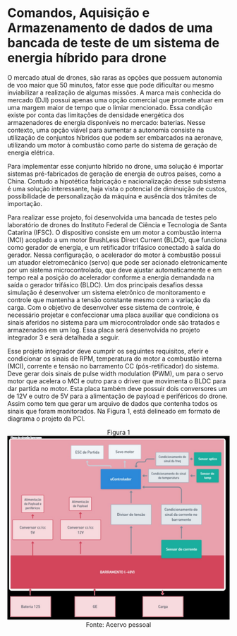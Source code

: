 # Comandos, Aquisição e Armazenamento de dados de uma bancada de teste de um sistema de energia híbrido para drone

<p class="text-info recuo">
O mercado atual de drones, são raras as opções que possuem autonomia de voo maior que 50 minutos, fator esse que pode dificultar ou mesmo inviabilizar a realização de algumas missões. A marca mais conhecida do mercado (DJI) possui apenas uma opção comercial que promete atuar em uma margem maior de tempo que o limiar mencionado. Essa condição existe por conta das limitações de densidade energética dos armazenadores de energia disponíveis no mercado: baterias. Nesse contexto, uma opção viável para aumentar a autonomia consiste na utilização de conjuntos híbridos que podem ser embarcados na aeronave, utilizando um motor à combustão como parte do sistema de geração de energia elétrica.
</p>
<p class="text-info recuo">
Para implementar esse conjunto híbrido no drone, uma solução é importar sistemas pré-fabricados de geração de energia de outros países, como a China. Contudo a hipotética fabricação e nacionalização desse subsistema é uma solução interessante, haja vista o potencial de diminuição de custos, possibilidade de personalização da máquina e ausência dos trâmites de importação.
</p>

<p class="text-info recuo">
Para realizar esse projeto, foi desenvolvida uma bancada de testes pelo laboratório de drones do Instituto Federal de Ciência e Tecnologia de Santa Catarina (IFSC). O dispositivo consiste em um motor a combustão interna (MCI) acoplado a um motor BrushLess Direct Current (BLDC), que funciona como gerador de energia, e um retificador trifásico conectado à saída do gerador. Nessa configuração, o acelerador do motor à combustão possui um atuador eletromecânico (servo) que pode ser acionado eletronicamente por um sistema microcontrolado, que deve ajustar automaticamente e em tempo real a posição do acelerador conforme a energia demandada na saída o gerador trifásico (BLDC). Um dos principais desafios dessa simulação é desenvolver um sistema eletrônico de monitoramento e controle que mantenha a tensão constante mesmo com a variação da carga. Com o objetivo de desenvolver esse sistema de controle, é necessário projetar e confeccionar uma placa auxiliar que condiciona os sinais aferidos no sistema para um microcontrolador onde são tratados e armazenados em um log. Essa placa será desenvolvida no projeto integrador 3 e será detalhada a seguir.
</p>

<p class="text-info recuo">
Esse projeto integrador deve cumprir os seguintes requisitos, aferir e condicionar os sinais de RPM, temperatura do motor a combustão interna (MCI), corrente e tensão no barramento CC (pós-retificador) do sistema. Deve gerar dois sinais de pulse width modulation (PWM), um para o servo motor que acelera o MCI e outro para o driver que movimenta o BLDC para dar partida no motor. Esta placa também deve possuir dois conversores um de 12V e outro de 5V para a alimentação de payload e periféricos do drone. Assim como tem que gerar um arquivo de dados que contenha todos os sinais que foram monitorados. Na Figura 1, está delineado em formato de diagrama o projeto da PCI.
</p>
<div align="center">
Figura 1
<img src="img/diagrama_hardware.jpg">
<figcaption>Fonte: Acervo pessoal</figcaption>
</div>
